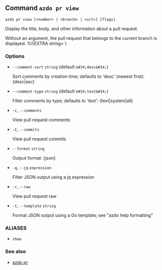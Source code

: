 ## Command `azdo pr view`

```
azdo pr view [<number> | <branch> | <url>] [flags]
```

Display the title, body, and other information about a pull request.

Without an argument, the pull request that belongs to the current branch
is displayed.
%!(EXTRA string=`)

### Options


* `--comment-sort` `string` (default `&#34;desc&#34;`)

	Sort comments by creation time; defaults to &#39;desc&#39; (newest first): {desc|asc}

* `--comment-type` `string` (default `&#34;text&#34;`)

	Filter comments by type; defaults to &#39;text&#39;: {text|system|all}

* `-c`, `--comments`

	View pull request comments

* `-C`, `--commits`

	View pull request commits

* `--format` `string`

	Output format: {json}

* `-q`, `--jq` `expression`

	Filter JSON output using a jq expression

* `-r`, `--raw`

	View pull request raw

* `-t`, `--template` `string`

	Format JSON output using a Go template; see &#34;azdo help formatting&#34;


### ALIASES

- `show`

### See also

* [azdo pr](./azdo_pr.md)
